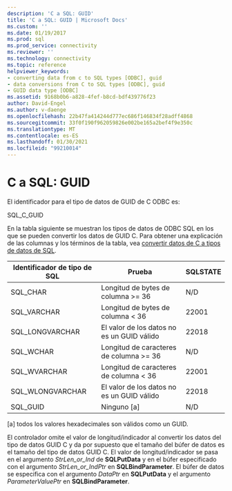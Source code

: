 ```yaml
---
description: 'C a SQL: GUID'
title: 'C a SQL: GUID | Microsoft Docs'
ms.custom: ''
ms.date: 01/19/2017
ms.prod: sql
ms.prod_service: connectivity
ms.reviewer: ''
ms.technology: connectivity
ms.topic: reference
helpviewer_keywords:
- converting data from c to SQL types [ODBC], guid
- data conversions from C to SQL types [ODBC], guid
- GUID data type [ODBC]
ms.assetid: 9168b0b6-a828-4fef-b8cd-bdf439776f23
author: David-Engel
ms.author: v-daenge
ms.openlocfilehash: 22b47fa414244d777ec686f146834f28adff4868
ms.sourcegitcommit: 33f0f190f962059826e002be165a2bef4f9e350c
ms.translationtype: MT
ms.contentlocale: es-ES
ms.lasthandoff: 01/30/2021
ms.locfileid: "99210014"
---
```

# <a name="c-to-sql-guid"></a>C a SQL: GUID
El identificador para el tipo de datos de GUID de C ODBC es:  
  
 SQL_C_GUID  
  
 En la tabla siguiente se muestran los tipos de datos de ODBC SQL en los que se pueden convertir los datos de GUID C. Para obtener una explicación de las columnas y los términos de la tabla, vea [convertir datos de C a tipos de datos de SQL](../../../odbc/reference/appendixes/converting-data-from-c-to-sql-data-types.md).  
  
|Identificador de tipo de SQL|Prueba|SQLSTATE|  
|-------------------------|----------|--------------|  
|SQL_CHAR|Longitud de bytes de columna >= 36|N/D|  
|SQL_VARCHAR|Longitud de bytes de columna < 36|22001|  
|SQL_LONGVARCHAR|El valor de los datos no es un GUID válido|22018|  
|SQL_WCHAR|Longitud de caracteres de columna >= 36|N/D|  
|SQL_WVARCHAR|Longitud de caracteres de columna < 36|22001|  
|SQL_WLONGVARCHAR|El valor de los datos no es un GUID válido|22018|  
|SQL_GUID|Ninguno [a]|N/D|  
  
 [a] todos los valores hexadecimales son válidos como un GUID.  
  
 El controlador omite el valor de longitud/indicador al convertir los datos del tipo de datos GUID C y da por supuesto que el tamaño del búfer de datos es el tamaño del tipo de datos GUID C. El valor de longitud/indicador se pasa en el argumento *StrLen_or_Ind* de **SQLPutData** y en el búfer especificado con el argumento *StrLen_or_IndPtr* en **SQLBindParameter**. El búfer de datos se especifica con el argumento *DataPtr* en **SQLPutData** y el argumento *ParameterValuePtr* en **SQLBindParameter**.

